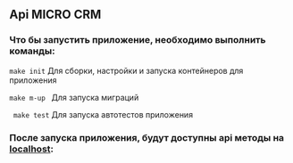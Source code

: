 ## Api MICRO CRM


### Что бы запустить приложение, необходимо выполнить команды:


``` make init ``` Для сборки, настройки и запуска контейнеров для приложения

```make m-up ``` Для запуска миграций

``` make test``` Для запуска автотестов приложения


### После запуска приложения, будут доступны api методы на [localhost](http://localhost):

